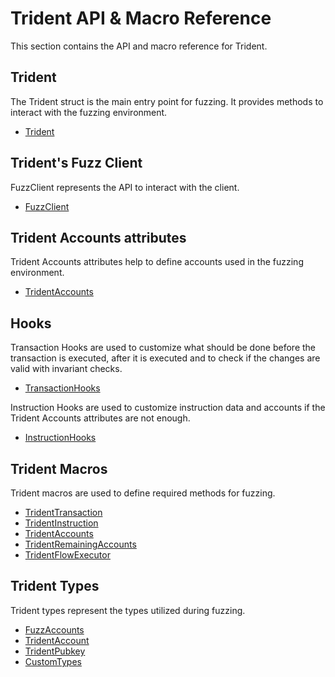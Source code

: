 # Trident API & Macro Reference

This section contains the API and macro reference for Trident.

## Trident 

The Trident struct is the main entry point for fuzzing. It provides methods to interact with the fuzzing environment.

- [Trident](trident/trident.md)


## Trident's Fuzz Client

FuzzClient represents the API to interact with the client.

- [FuzzClient](trident-fuzz-client/fuzz-client-trait.md)


## Trident Accounts attributes

Trident Accounts attributes help to define accounts used in the fuzzing environment.

- [TridentAccounts](attributes-for-accounts/account-attributes.md)

## Hooks

Transaction Hooks are used to customize what should be done before the transaction is executed, after it is executed and to check if the changes are valid with invariant checks.

- [TransactionHooks](hooks/transaction-hooks.md)


Instruction Hooks are used to customize instruction data and accounts if the Trident Accounts attributes are not enough.

- [InstructionHooks](hooks/instruction-hooks.md)


## Trident Macros

Trident macros are used to define required methods for fuzzing.

- [TridentTransaction](trident-macros/trident-transaction.md)
- [TridentInstruction](trident-macros/trident-instruction.md)
- [TridentAccounts](trident-macros/trident-accounts.md)
- [TridentRemainingAccounts](trident-macros/trident-remaining-accounts.md)
- [TridentFlowExecutor](trident-macros/trident-flow-executor.md)

## Trident Types

Trident types represent the types utilized during fuzzing.

- [FuzzAccounts](trident-types/fuzz-accounts.md)
- [TridentAccount](trident-types/trident-account.md)
- [TridentPubkey](trident-types/trident-pubkey.md)
- [CustomTypes](trident-types/custom-types.md)
